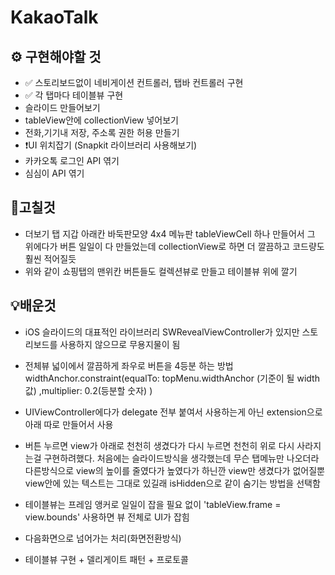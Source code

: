 # KakaoTalk

## ⚙️ 구현해야할 것
- ✅ 스토리보드없이 네비게이션 컨트롤러, 탭바 컨트롤러 구현
- ✅ 각 탭마다 테이블뷰 구현
- 슬라이드 만들어보기
- tableView안에 collectionView 넣어보기
- 전화,기기내 저장, 주소록 권한 허용 만들기
- ❗️UI 위치잡기 (Snapkit 라이브러리 사용해보기)
- 카카오톡 로그인 API 엮기
- 심심이 API 엮기

## 🔨고칠것
- 더보기 탭 지갑 아래칸 바둑판모양 4x4 메뉴판 tableViewCell 하나 만들어서 그 위에다가 버튼 일일이 다 만들었는데
collectionView로 하면 더 깔끔하고 코드량도 훨씬 적어질듯
- 위와 같이 쇼핑탭의 맨위칸 버튼들도 컬렉션뷰로 만들고 테이블뷰 위에 깔기

## 💡배운것
- iOS 슬라이드의 대표적인 라이브러리 SWRevealViewController가 있지만 스토리보드를 사용하지 않으므로 무용지물이 됨
- 전체뷰 넓이에서 깔끔하게 좌우로 버튼을 4등분 하는 방법 widthAnchor.constraint(equalTo: topMenu.widthAnchor (기준이 될 width값) ,multiplier: 0.2(등분할 숫자) )
- UIViewController에다가 delegate 전부 붙여서 사용하는게 아닌 extension으로 아래 따로 만들어서 사용
- 버튼 누르면 view가 아래로 천천히 생겼다가 다시 누르면 천천히 위로 다시 사라지는걸 구현하려했다. 처음에는 슬라이드방식을 생각했는데 무슨 탭메뉴만 나오더라 다른방식으로 view의 높이를 줄였다가 높였다가 하닌깐 view만 생겼다가 없어질뿐 view안에 있는 텍스트는 그대로 있길래 isHidden으로 같이 숨기는 방법을 선택함
- 테이블뷰는 프레임 앵커로 일일이 잡을 필요 없이    'tableView.frame = view.bounds' 사용하면 뷰 전체로 UI가 잡힘



- 다음화면으로 넘어가는 처리(화면전환방식)
- 테이블뷰 구현 + 델리게이트 패턴 + 프로토콜
